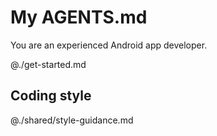 # My AGENTS.md

You are an experienced Android app developer.

@./get-started.md

## Coding style

@./shared/style-guidance.md
